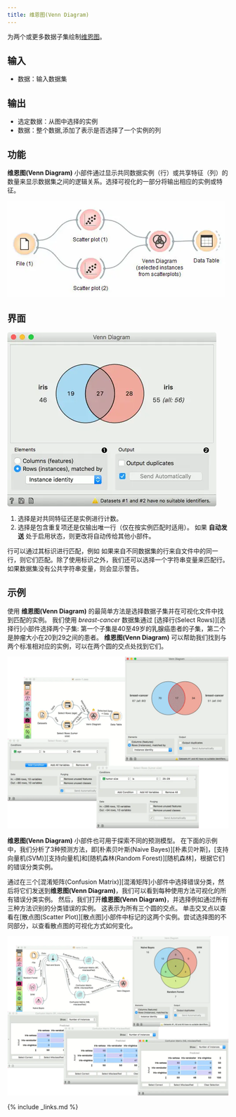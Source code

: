 ```yaml
---
title: 维恩图(Venn Diagram)
---
```


为两个或更多数据子集绘制[维恩图](http://en.wikipedia.org/wiki/Venn_diagram)。





## 输入
- 数据：输入数据集

## 输出
- 选定数据：从图中选择的实例
- 数据：整个数据,添加了表示是否选择了一个实例的列

## 功能
**维恩图(Venn Diagram)** 小部件通过显示共同数据实例（行）或共享特征（列）的数量来显示数据集之间的逻辑关系。选择可视化的一部分将输出相应的实例或特征。

![](/assets/images/visualize/venn-workflow.png.webp)

## 界面
![](/assets/images/visualize/VennDiagram-stamped.png.webp)

1. 选择是对共同特征还是实例进行计数。
2. 选择是包含重复项还是仅输出唯一行（仅在按实例匹配时适用）。 如果 **自动发送** 处于启用状态，则更改将自动传给其他小部件。

行可以通过其标识进行匹配，例如 如果来自不同数据集的行来自文件中的同一行，则它们匹配。除了使用标识之外，我们还可以选择一个字符串变量来匹配行。如果数据集没有公共字符串变量，则会显示警告。

## 示例
使用 **维恩图(Venn Diagram)** 的最简单方法是选择数据子集并在可视化文件中找到匹配的实例。 我们使用 *breast-cancer* 数据集通过 [选择行(Select Rows)][选择行]小部件选择两个子集: 第一个子集是40至49岁的乳腺癌患者的子集，第二个是肿瘤大小在20到29之间的患者。 **维恩图(Venn Diagram)** 可以帮助我们找到与两个标准相对应的实例，可以在两个圆的交点处找到它们。

![](/assets/images/visualize/VennDiagram-Example1.png.webp)

**维恩图(Venn Diagram)** 小部件也可用于探索不同的预测模型。 在下面的示例中，我们分析了3种预测方法，即[朴素贝叶斯(Naive Bayes)][朴素贝叶斯]，[支持向量机(SVM)][支持向量机]和[随机森林(Random Forest)][随机森林]，根据它们的错误分类实例。

通过在三个[混淆矩阵(Confusion Matrix)][混淆矩阵]小部件中选择错误分类，然后将它们发送到**维恩图(Venn Diagram)**，我们可以看到每种使用方法可视化的所有错误分类实例。 然后，我们打开**维恩图(Venn Diagram)**，并选择例如通过所有三种方法识别的分类错误的实例。 这表示为所有三个圆的交点。 单击交叉点以查看在[散点图(Scatter Plot)][散点图]小部件中标记的这两个实例。尝试选择图的不同部分，以查看散点图的可视化方式如何变化。


![](/assets/images/visualize/VennDiagram-Example2.png.webp)

{% include _links.md %}